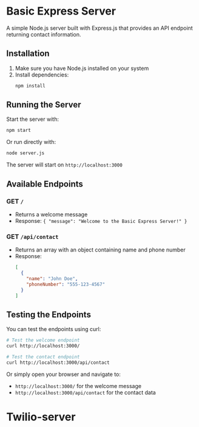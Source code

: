 # Basic Express Server

A simple Node.js server built with Express.js that provides an API endpoint returning contact information.

## Installation

1. Make sure you have Node.js installed on your system
2. Install dependencies:
   ```bash
   npm install
   ```

## Running the Server

Start the server with:
```bash
npm start
```

Or run directly with:
```bash
node server.js
```

The server will start on `http://localhost:3000`

## Available Endpoints

### GET `/`
- Returns a welcome message
- Response: `{ "message": "Welcome to the Basic Express Server!" }`

### GET `/api/contact`
- Returns an array with an object containing name and phone number
- Response: 
  ```json
  [
    {
      "name": "John Doe",
      "phoneNumber": "555-123-4567"
    }
  ]
  ```

## Testing the Endpoints

You can test the endpoints using curl:

```bash
# Test the welcome endpoint
curl http://localhost:3000/

# Test the contact endpoint
curl http://localhost:3000/api/contact
```

Or simply open your browser and navigate to:
- `http://localhost:3000/` for the welcome message
- `http://localhost:3000/api/contact` for the contact data
# Twilio-server
